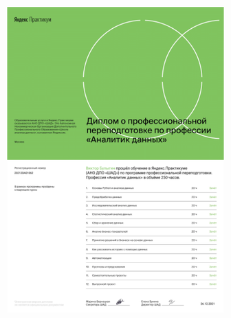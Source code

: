 <img align="center" src="https://github.com/BulyginV/Yandex_Data_Analyst/blob/main/13.%20%D0%94%D0%B8%D0%BF%D0%BB%D0%BE%D0%BC/diplom_20212DA01062-1.png" height="" width="">
<img align="center" src="https://github.com/BulyginV/Yandex_Data_Analyst/blob/main/13.%20%D0%94%D0%B8%D0%BF%D0%BB%D0%BE%D0%BC/diplom_20212DA01062-2.png" height="" width="">
